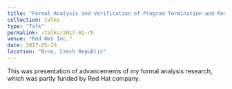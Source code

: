 ```yaml
---
title: "Formal Analysis and Verification of Program Termination and Resource Bounds"
collection: talks
type: "Talk"
permalink: /talks/2017-01-rh
venue: "Red Hat Inc."
date: 2017-05-26
location: "Brno, Czech Republic"
---
```


This was presentation of advancements of my formal analysis research, which was partly funded
by Red Hat company.
